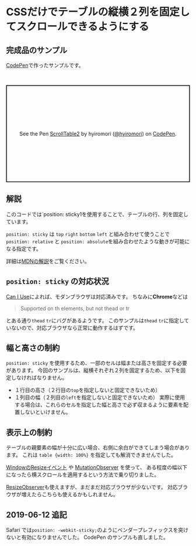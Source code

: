 # CSSだけでテーブルの縦横２列を固定してスクロールできるようにする

## 完成品のサンプル

[CodePen](https://codepen.io/)で作ったサンプルです。

<br />

<p
  class="codepen"
  data-height="320"
  data-theme-id="0"
  data-default-tab="html,result"
  data-user="hyiromori"
  data-slug-hash="BeVjwQ"
  style="height: 265px; box-sizing: border-box; display: flex; align-items: center; justify-content: center; border: 2px solid; margin: 1em 0; padding: 1em;"
  data-pen-title="ScrollTable2"
>
  <span>See the Pen <a href="https://codepen.io/hyiromori/pen/BeVjwQ/">
  ScrollTable2</a> by hyiromori (<a href="https://codepen.io/hyiromori">@hyiromori</a>)
  on <a href="https://codepen.io">CodePen</a>.</span>

<script
  async
  src="https://static.codepen.io/assets/embed/ei.js"
></script>

## 解説

このコードでは`position: sticky1を使用することで、テーブルの行、列を固定しています。

`position: sticky` は `top` `right` `bottom` `left` と組み合わせて使うことで
`position: relative` と `position: absolute`を組み合わせたような動きが可能になる指定です。


詳細は[MDNの解説](https://developer.mozilla.org/ja/docs/Web/CSS/position#Sticky_positioning)をご覧ください。


## `position: sticky` の対応状況

[Can I Use](https://caniuse.com/#feat=css-sticky)によれば、モダンブラウザは対応済みです。
ちなみに**Chrome**などは

> Supported on th elements, but not thead or tr

とある通り`thead` `tr`にバグがあるようです。
このサンプルは`thead` `tr`に指定していないので、対応ブラウザなら正常に動作するはずです。

## 幅と高さの制約

`position: sticky` を使用するため、一部のセルは幅または高さを固定する必要があります。 
今回のサンプルは、縦横それぞれ２列を固定するため、以下を固定しなければなりません。
* １行目の高さ（２行目の`top`を指定しないと固定できないため）
* １列目の幅（２列目の`left`を指定しないと固定できないため）
実際に使用する場合は、これらのセルを指定した幅と高さで必ず収まるように要素を配置しないといけません。

## 表示上の制約


テーブルの親要素の幅が十分に広い場合、右側に余白ができてしまう場合があります。
これは `table {width: 100%}` を指定しても解消できませんでした。

[WindowのResizeイベント](https://developer.mozilla.org/en-US/docs/Web/API/Window/resize_event) や
[MutationObserver](https://developer.mozilla.org/ja/docs/Web/API/MutationObserver) を使って、
ある程度の幅以下になったら横スクロールを適用するという方法で乗り切りました。

[ResizeObserver](https://developer.mozilla.org/ja/docs/Web/API/ResizeObserver)も使えますが、まだまだ対応ブラウザが少ないです。
対応ブラウザが増えたらこちらも使えるかもしれません。

## 2019-06-12 追記

Safari では`position: -webkit-sticky;`のようにベンダープレフィックスを突けないと有効になりませんでした。
CodePen のサンプルも直しました。

